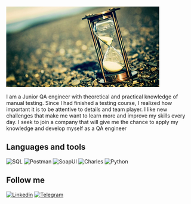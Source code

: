 ![Header](https://github.com/MihaylovaYuliya/mihaylovayuliya/blob/main/assets/804494-1024x538.png)

I am a Junior QA engineer with theoretical and practical knowledge of manual testing.  Since I had finished a testing course, I realized how important it is to be attentive to details and team player. I like new challenges that make me want to learn more and improve my skills every day. I seek to join a company that will give me the chance to apply my knowledge and develop myself as a QA engineer

## Languages and tools

![SQL](https://img.shields.io/badge/-SQL-090909?style=for-the-badge&logo=SQL)
![Postman](https://img.shields.io/badge/-Postman-090909?style=for-the-badge&logo=Postman)
![SoapUI](https://img.shields.io/badge/-SoapUI-090909?style=for-the-badge&logo=SoapUI)
![Charles](https://img.shields.io/badge/-Charles-090909?style=for-the-badge&logo=Charles)
![Python](https://img.shields.io/badge/-Python-090909?style=for-the-badge&logo=Python)

## Follow me

[![Linkedin](https://img.shields.io/badge/-Linkedin-090909?style=for-the-badge&logo=Linkedin)](https://www.linkedin.com/in/yuliya-mikhaylova-a7063b252/)
[![Telegram](https://img.shields.io/badge/-Telegram-090909?style=for-the-badge&logo=Telegram)](https://web.telegram.org/k/#@yukka1983)